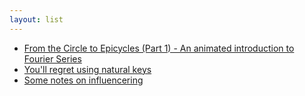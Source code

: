 ```yaml
---
layout: list
---
```


 - [From the Circle to Epicycles (Part 1) - An animated introduction to Fourier Series](https://www.andreinc.net/2024/04/24/from-the-circle-to-epicycles)
 - [You'll regret using natural keys](https://blog.ploeh.dk/2024/06/03/youll-regret-using-natural-keys/)
 - [Some notes on influencering](https://lcamtuf.substack.com/p/some-notes-on-influenceering)
